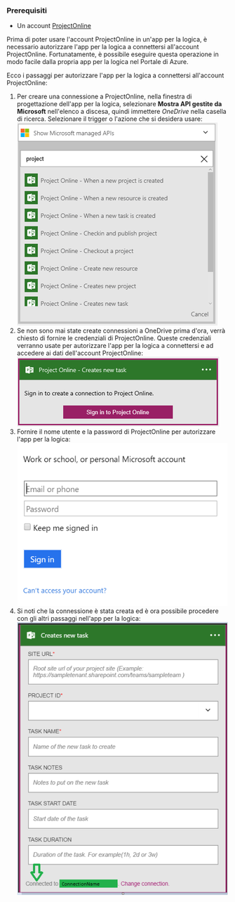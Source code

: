 ### Prerequisiti
* Un account [ProjectOnline](https://products.office.com/Project/project-online-with-project-for-office-365) 

Prima di poter usare l'account ProjectOnline in un'app per la logica, è necessario autorizzare l'app per la logica a connettersi all'account ProjectOnline. Fortunatamente, è possibile eseguire questa operazione in modo facile dalla propria app per la logica nel Portale di Azure.

Ecco i passaggi per autorizzare l'app per la logica a connettersi all'account ProjectOnline:

1. Per creare una connessione a ProjectOnline, nella finestra di progettazione dell'app per la logica, selezionare **Mostra API gestite da Microsoft** nell'elenco a discesa, quindi immettere *OneDrive* nella casella di ricerca. Selezionare il trigger o l'azione che si desidera usare: ![Passaggio 1 ProjectOnline](./media/connectors-create-api-projectonline/projectonline-1.png)
2. Se non sono mai state create connessioni a OneDrive prima d'ora, verrà chiesto di fornire le credenziali di ProjectOnline. Queste credenziali verranno usate per autorizzare l'app per la logica a connettersi e ad accedere ai dati dell'account ProjectOnline: ![Passaggio 2 ProjectOnline](./media/connectors-create-api-projectonline/projectonline-2.png)
3. Fornire il nome utente e la password di ProjectOnline per autorizzare l'app per la logica: ![Passaggio 3 ProjectOnline](./media/connectors-create-api-projectonline/projectonline-3.png)   
4. Si noti che la connessione è stata creata ed è ora possibile procedere con gli altri passaggi nell'app per la logica: ![Passaggio 4 ProjectOnline](./media/connectors-create-api-projectonline/projectonline-4.png)   

